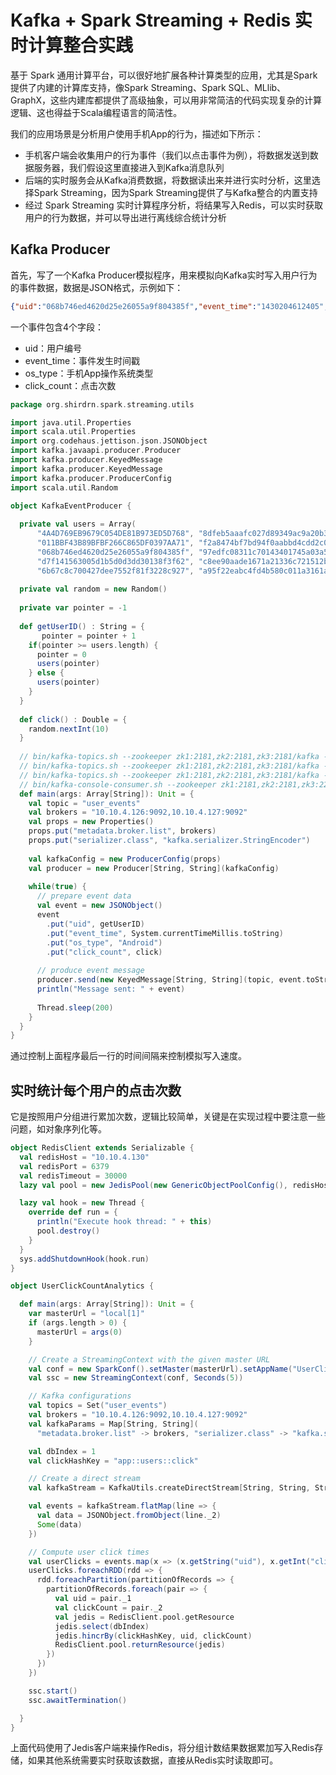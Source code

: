 # Kafka + Spark Streaming + Redis 实时计算整合实践

基于 Spark 通用计算平台，可以很好地扩展各种计算类型的应用，尤其是Spark提供了内建的计算库支持，像Spark Streaming、Spark SQL、MLlib、GraphX，这些内建库都提供了高级抽象，可以用非常简洁的代码实现复杂的计算逻辑、这也得益于Scala编程语言的简洁性。

我们的应用场景是分析用户使用手机App的行为，描述如下所示：

- 手机客户端会收集用户的行为事件（我们以点击事件为例），将数据发送到数据服务器，我们假设这里直接进入到Kafka消息队列
- 后端的实时服务会从Kafka消费数据，将数据读出来并进行实时分析，这里选择Spark Streaming，因为Spark Streaming提供了与Kafka整合的内置支持
- 经过 Spark Streaming 实时计算程序分析，将结果写入Redis，可以实时获取用户的行为数据，并可以导出进行离线综合统计分析


## Kafka Producer

首先，写了一个Kafka Producer模拟程序，用来模拟向Kafka实时写入用户行为的事件数据，数据是JSON格式，示例如下：

```json
{"uid":"068b746ed4620d25e26055a9f804385f","event_time":"1430204612405","os_type":"Android","click_count":6}
```

一个事件包含4个字段：

- uid：用户编号
- event_time：事件发生时间戳
- os_type：手机App操作系统类型
- click_count：点击次数

```scala
package org.shirdrn.spark.streaming.utils

import java.util.Properties
import scala.util.Properties
import org.codehaus.jettison.json.JSONObject
import kafka.javaapi.producer.Producer
import kafka.producer.KeyedMessage
import kafka.producer.KeyedMessage
import kafka.producer.ProducerConfig
import scala.util.Random

object KafkaEventProducer {
 
  private val users = Array(
      "4A4D769EB9679C054DE81B973ED5D768", "8dfeb5aaafc027d89349ac9a20b3930f",
      "011BBF43B89BFBF266C865DF0397AA71", "f2a8474bf7bd94f0aabbd4cdd2c06dcf",
      "068b746ed4620d25e26055a9f804385f", "97edfc08311c70143401745a03a50706",
      "d7f141563005d1b5d0d3dd30138f3f62", "c8ee90aade1671a21336c721512b817a",
      "6b67c8c700427dee7552f81f3228c927", "a95f22eabc4fd4b580c011a3161a9d9d")
     
  private val random = new Random()
     
  private var pointer = -1
 
  def getUserID() : String = {
       pointer = pointer + 1
    if(pointer >= users.length) {
      pointer = 0
      users(pointer)
    } else {
      users(pointer)
    }
  }
 
  def click() : Double = {
    random.nextInt(10)
  }
 
  // bin/kafka-topics.sh --zookeeper zk1:2181,zk2:2181,zk3:2181/kafka --create --topic user_events --replication-factor 2 --partitions 2
  // bin/kafka-topics.sh --zookeeper zk1:2181,zk2:2181,zk3:2181/kafka --list
  // bin/kafka-topics.sh --zookeeper zk1:2181,zk2:2181,zk3:2181/kafka --describe user_events
  // bin/kafka-console-consumer.sh --zookeeper zk1:2181,zk2:2181,zk3:22181/kafka --topic test_json_basis_event --from-beginning
  def main(args: Array[String]): Unit = {
    val topic = "user_events"
    val brokers = "10.10.4.126:9092,10.10.4.127:9092"
    val props = new Properties()
    props.put("metadata.broker.list", brokers)
    props.put("serializer.class", "kafka.serializer.StringEncoder")
   
    val kafkaConfig = new ProducerConfig(props)
    val producer = new Producer[String, String](kafkaConfig)
   
    while(true) {
      // prepare event data
      val event = new JSONObject()
      event
        .put("uid", getUserID)
        .put("event_time", System.currentTimeMillis.toString)
        .put("os_type", "Android")
        .put("click_count", click)
     
      // produce event message
      producer.send(new KeyedMessage[String, String](topic, event.toString))
      println("Message sent: " + event)
     
      Thread.sleep(200)
    }
  }  
}
```

通过控制上面程序最后一行的时间间隔来控制模拟写入速度。

## 实时统计每个用户的点击次数

它是按照用户分组进行累加次数，逻辑比较简单，关键是在实现过程中要注意一些问题，如对象序列化等。

```scala
object RedisClient extends Serializable {
  val redisHost = "10.10.4.130"
  val redisPort = 6379
  val redisTimeout = 30000
  lazy val pool = new JedisPool(new GenericObjectPoolConfig(), redisHost, redisPort, redisTimeout)

  lazy val hook = new Thread {
    override def run = {
      println("Execute hook thread: " + this)
      pool.destroy()
    }
  }
  sys.addShutdownHook(hook.run)
}

object UserClickCountAnalytics {

  def main(args: Array[String]): Unit = {
    var masterUrl = "local[1]"
    if (args.length > 0) {
      masterUrl = args(0)
    }

    // Create a StreamingContext with the given master URL
    val conf = new SparkConf().setMaster(masterUrl).setAppName("UserClickCountStat")
    val ssc = new StreamingContext(conf, Seconds(5))

    // Kafka configurations
    val topics = Set("user_events")
    val brokers = "10.10.4.126:9092,10.10.4.127:9092"
    val kafkaParams = Map[String, String](
      "metadata.broker.list" -> brokers, "serializer.class" -> "kafka.serializer.StringEncoder")

    val dbIndex = 1
    val clickHashKey = "app::users::click"

    // Create a direct stream
    val kafkaStream = KafkaUtils.createDirectStream[String, String, StringDecoder, StringDecoder](ssc, kafkaParams, topics)

    val events = kafkaStream.flatMap(line => {
      val data = JSONObject.fromObject(line._2)
      Some(data)
    })

    // Compute user click times
    val userClicks = events.map(x => (x.getString("uid"), x.getInt("click_count"))).reduceByKey(_ + _)
    userClicks.foreachRDD(rdd => {
      rdd.foreachPartition(partitionOfRecords => {
        partitionOfRecords.foreach(pair => {
          val uid = pair._1
          val clickCount = pair._2
          val jedis = RedisClient.pool.getResource
          jedis.select(dbIndex)
          jedis.hincrBy(clickHashKey, uid, clickCount)
          RedisClient.pool.returnResource(jedis)
        })
      })
    })

    ssc.start()
    ssc.awaitTermination()

  }
}
```

上面代码使用了Jedis客户端来操作Redis，将分组计数结果数据累加写入Redis存储，如果其他系统需要实时获取该数据，直接从Redis实时读取即可。

